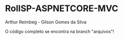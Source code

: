 # RollSP-ASPNETCORE-MVC
<p> Arthur Reimbeg - Gilson Gomes da Silva </p>

<p> O código completo se encontra na branch "arquivos"!</p>

